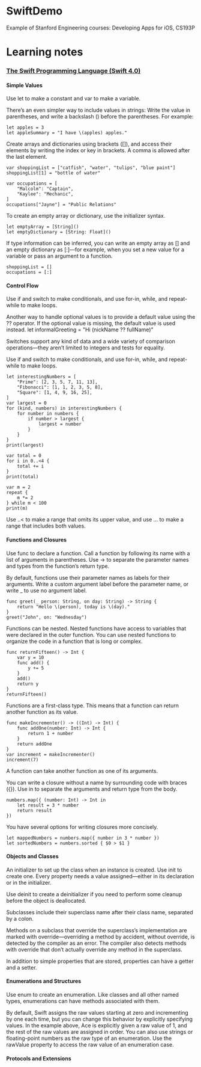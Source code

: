 # SwiftDemo

Example of Stanford Engineering courses: Developing Apps for iOS, CS193P


# Learning notes
### [The Swift Programming Language (Swift 4.0)](https://developer.apple.com/library/content/documentation/Swift/Conceptual/Swift_Programming_Language/index.html#//apple_ref/doc/uid/TP40014097)

#### Simple Values
Use let to make a constant and var to make a variable. 

There’s an even simpler way to include values in strings: Write the value in parentheses, and write a backslash (\) before the parentheses. For example:
```
let apples = 3
let appleSummary = "I have \(apples) apples."
```

Create arrays and dictionaries using brackets ([]), and access their elements by writing the index or key in brackets. A comma is allowed after the last element.
```
var shoppingList = ["catfish", "water", "tulips", "blue paint"]
shoppingList[1] = "bottle of water"
 
var occupations = [
    "Malcolm": "Captain",
    "Kaylee": "Mechanic",
]
occupations["Jayne"] = "Public Relations"
```


To create an empty array or dictionary, use the initializer syntax.
```
let emptyArray = [String]()
let emptyDictionary = [String: Float]()
```


If type information can be inferred, you can write an empty array as [] and an empty dictionary as [:]—for example, when you set a new value for a variable or pass an argument to a function.
```
shoppingList = []
occupations = [:]
```


#### Control Flow

Use if and switch to make conditionals, and use for-in, while, and repeat-while to make loops. 

Another way to handle optional values is to provide a default value using the ?? operator. If the optional value is missing, the default value is used instead.
let informalGreeting = "Hi \(nickName ?? fullName)"


Switches support any kind of data and a wide variety of comparison operations—they aren’t limited to integers and tests for equality.

Use if and switch to make conditionals, and use for-in, while, and repeat-while to make loops. 
```
let interestingNumbers = [
    "Prime": [2, 3, 5, 7, 11, 13],
    "Fibonacci": [1, 1, 2, 3, 5, 8],
    "Square": [1, 4, 9, 16, 25],
]
var largest = 0
for (kind, numbers) in interestingNumbers {
    for number in numbers {
        if number > largest {
            largest = number
        }
    }
}
print(largest)
```
```
var total = 0
for i in 0..<4 {
    total += i
}
print(total)

var m = 2
repeat {
    m *= 2
} while m < 100
print(m)
```
Use ..< to make a range that omits its upper value, and use ... to make a range that includes both values.




#### Functions and Closures

Use func to declare a function. Call a function by following its name with a list of arguments in parentheses. Use -> to separate the parameter names and types from the function’s return type.

By default, functions use their parameter names as labels for their arguments. Write a custom argument label before the parameter name, or write _ to use no argument label.
```
func greet(_ person: String, on day: String) -> String {
    return "Hello \(person), today is \(day)."
}
greet("John", on: "Wednesday")
```


Functions can be nested. Nested functions have access to variables that were declared in the outer function. You can use nested functions to organize the code in a function that is long or complex.
```
func returnFifteen() -> Int {
    var y = 10
    func add() {
        y += 5
    }
    add()
    return y
}
returnFifteen()
```

Functions are a first-class type. This means that a function can return another function as its value.
```
func makeIncrementer() -> ((Int) -> Int) {
    func addOne(number: Int) -> Int {
        return 1 + number
    }
    return addOne
}
var increment = makeIncrementer()
increment(7)
```

A function can take another function as one of its arguments.

 You can write a closure without a name by surrounding code with braces ({}). Use in to separate the arguments and return type from the body.
```
numbers.map({ (number: Int) -> Int in
    let result = 3 * number
    return result
})
```

You have several options for writing closures more concisely. 
```
let mappedNumbers = numbers.map({ number in 3 * number })
let sortedNumbers = numbers.sorted { $0 > $1 }
```



#### Objects and Classes

 An initializer to set up the class when an instance is created. Use init to create one.
 Every property needs a value assigned—either in its declaration or in the initializer.

 Use deinit to create a deinitializer if you need to perform some cleanup before the object is deallocated.
 
 Subclasses include their superclass name after their class name, separated by a colon.
 
 Methods on a subclass that override the superclass’s implementation are marked with override—overriding a method by accident, without  override, is detected by the compiler as an error. The compiler also detects methods with override that don’t actually override any     method in the superclass.
 
 In addition to simple properties that are stored, properties can have a getter and a setter.

 
 #### Enumerations and Structures
 
 Use enum to create an enumeration. Like classes and all other named types, enumerations can have methods associated with them.
 
 By default, Swift assigns the raw values starting at zero and incrementing by one each time, but you can change this behavior by explicitly specifying values. In the example above, Ace is explicitly given a raw value of 1, and the rest of the raw values are assigned in order. You can also use strings or floating-point numbers as the raw type of an enumeration. Use the rawValue property to access the raw value of an enumeration case.
 
 
 #### Protocols and Extensions
 
 
 
 



